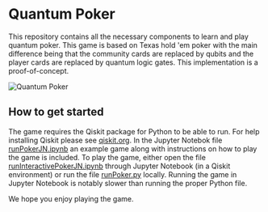 # Quantum Poker
This repository contains all the necessary components to learn and play quantum poker. This game is based on Texas hold 'em poker with the main difference being that the community cards are replaced by qubits and the player cards are replaced by quantum logic gates.
This implementation is a proof-of-concept.

![Quantum Poker](quantumpoker.jpg)

## How to get started
The game requires the Qiskit package for Python to be able to run. For help installing Qiskit please see [qiskit.org](https://qiskit.org/documentation/install.html). In the Jupyter Notebok file [runPokerJN.ipynb](runPokerJN.ipynb) an example game along with instructions on how to play the game is included. To play the game, either open the file [runInteractivePokerJN.ipynb](runInteractivePokerJN.ipynb) through Jupyter Notebook (in a Qiskit environment) or run the file [runPoker.py](runPoker.py) locally. Running the game in Jupyter Notebook is notably slower than running the proper Python file.

We hope you enjoy playing the game.
